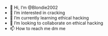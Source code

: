 - 👋 Hi, I’m @Blondie2002
- 👀 I’m interested in cracking 
- 🌱 I’m currently learning ethical hacking 
- 💞️ I’m looking to collaborate on ethical hacking 
- 📫 How to reach me dm me

<!---
Blondie2002/Blondie2002 is a ✨ special ✨ repository because its `README.md` (this file) appears on your GitHub profile.
You can click the Preview link to take a look at your changes.
--->
